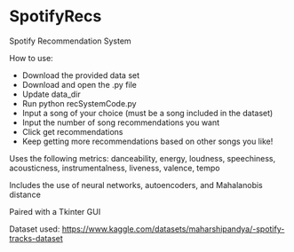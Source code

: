 # SpotifyRecs

Spotify Recommendation System 

How to use:
- Download the provided data set
- Download and open the .py file
- Update data_dir 
- Run python recSystemCode.py
- Input a song of your choice (must be a song included in the dataset)
- Input the number of song recommendations you want
- Click get recommendations
- Keep getting more recommendations based on other songs you like!

Uses the following metrics: danceability, energy, loudness, speechiness, acousticness, instrumentalness, liveness, valence, tempo

Includes the use of neural networks, autoencoders, and Mahalanobis distance

Paired with a Tkinter GUI

Dataset used: https://www.kaggle.com/datasets/maharshipandya/-spotify-tracks-dataset
